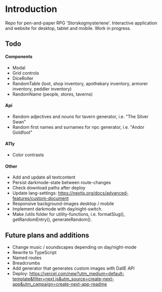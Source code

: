 # Introduction

Repo for pen-and-paper RPG 'Storskogmysteriene'. Interactive application and website for desktop, tablet and mobile. Work in progress.

## Todo

#### Components

- Modal
- Grid controls
- DiceRoller
- RandomTable (loot, shop inventory, apothekary inventory, armorer inventory, peddler inventory)
- RandomName (people, stores, taverns)

#### Api

- Random adjectives and nouns for tavern generator, i.e. "The Silver Swan"
- Random first names and surnames for npc generator, i.e. "Andor Goldfoot"

#### A11y

- Color contrasts

#### Other

- Add and update all textcontent
- Persist darkmode-state between route-changes
- Check download paths after deploy
- Update lang-settings: https://nextjs.org/docs/advanced-features/custom-document
- Responsive background-images desktop / mobile
- Implement darkmode with day/night-switch.
- Make /utils folder for utility-functions, i.e. formatSlug(), getRandomEntry(), generateRandom().

## Future plans and additions

- Change music / soundscapes depending on day/night-mode
- Rewrite to TypeScript
- Named routes
- Breadcrumbs
- Add generator that generates custom images with DallE API
- Deploy: https://vercel.com/new?utm_medium=default-template&filter=next.js&utm_source=create-next-app&utm_campaign=create-next-app-readme
